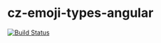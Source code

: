 # cz-emoji-types-angular

[![Build Status](https://travis-ci.org/up9cloud/cz-emoji-types-angular.svg?branch=master)](https://travis-ci.org/up9cloud/cz-emoji-types-angular)

